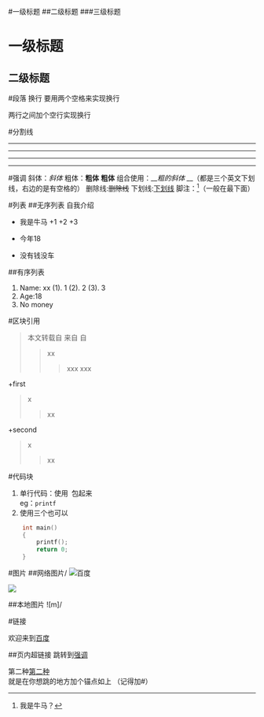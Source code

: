 #一级标题
##二级标题
###三级标题

一级标题
===

二级标题
---

#段落
换行  要用两个空格来实现换行   

两行之间加个空行实现换行

#分割线

--------
---
***
---------


#强调
斜体：_斜体_
粗体：__粗体__  **粗体**
组合使用：___粗的斜体_ __（都是三个英文下划线，右边的是有空格的）
删除线:~~删除线~~
下划线:<u>下划线</u>
脚注：[^牛马]（一般在最下面）

#列表
##无序列表
自我介绍
+ 我是牛马
	+1
	+2
	+3
- 今年18
* 没有钱没车

##有序列表
1. Name: xx
    (1). 1
    (2). 2
	(3). 3
2. Age:18
3. No money

#区块引用
> 本文转载自 
> 来自 
> 自 
> > xx 
> >
> > > xxx
> > > xxx

+first   

>x    
>
>>xx 

+second   
>x  
>
>>xx  


#代码块
1. 单行代码：使用` `包起来  
eg：`printf`
2. 使用三个也可以
```c
	int main()  
	{
		printf();
		return 0;
	}
```

#图片
##网络图片/
![百度](https://i0.hdslb.com/bfs/sycp/creative_img/202301/66589704d2dd337ea268149612abf7f9.jpg@336w_190h_!web-video-ad-cover.webp)

<img src="https://i0.hdslb.com/bfs/sycp/creative_img/202301/66589704d2dd337ea268149612abf7f9.jpg@336w_190h_!web-video-ad-cover.webp" style =  "width: 100px height = 100px"/>

##本地图片<a name = "第二种"></a>
![m]/

#链接

欢迎来到[百度](https://www.baidu.com)

##页内超链接
跳转到[强调](#强调)

第二种[第二种](#第二种)  
就是在你想跳的地方加个锚点如上
（记得加#）








[^牛马]:我是牛马？